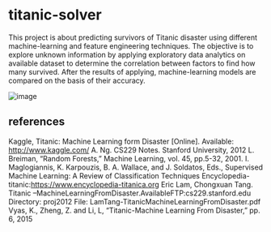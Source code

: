 # titanic-solver

This project is about predicting survivors of Titanic disaster using different machine-learning and feature engineering techniques.
The objective is to explore unknown information by applying exploratory data analytics on available dataset to determine the correlation between factors to find how many survived. After the results of applying, machine-learning models are compared on the basis of their accuracy.

![image](https://github.com/akhil091/titanic-solver/assets/31368316/9ee74ad5-8a17-44b4-a556-41e231ef079e)

## references
Kaggle, Titanic: Machine Learning form Disaster [Online]. Available: http://www.kaggle.com/
A. Ng. CS229 Notes. Stanford University, 2012
L. Breiman, “Random Forests,” Machine Learning, vol. 45, pp.5-32, 2001.
I. Maglogiannis, K. Karpouzis, B. A. Wallace, and J. Soldatos, Eds.,
Supervised Machine Learning: A Review of Classification Techniques
Encyclopedia-titanic:https://www.encyclopedia-titanica.org
Eric Lam, Chongxuan Tang. Titanic –MachineLearningFromDisaster.AvailableFTP:cs229.stanford.edu Directory: proj2012 File: LamTang-TitanicMachineLearningFromDisaster.pdf
Vyas, K., Zheng, Z. and Li, L, “Titanic-Machine Learning From Disaster,” pp. 6, 2015

